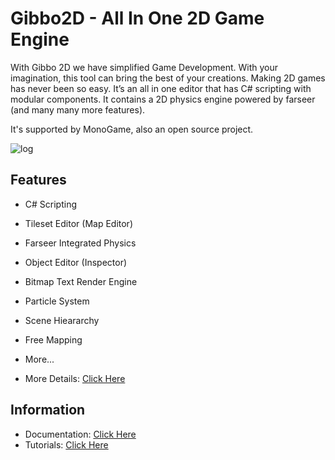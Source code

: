 Gibbo2D - All In One 2D Game Engine
=======

With Gibbo 2D we have simplified Game Development. With your imagination, this tool can bring the best of your creations. Making 2D games has never been so easy. It’s an all in one editor that has C# scripting with modular components. It contains a 2D physics engine powered by farseer (and many many more features).

It's supported by MonoGame, also an open source project.

![log](https://fbcdn-sphotos-c-a.akamaihd.net/hphotos-ak-frc3/1381791_627507960603801_1010829352_n.png)

## Features

* C# Scripting
* Tileset Editor (Map Editor)
* Farseer Integrated Physics
* Object Editor (Inspector)
* Bitmap Text Render Engine
* Particle System
* Scene Hieararchy
* Free Mapping
* More...

* More Details: [Click Here](http://dragon-scale-studios.com/gibbo/index.php/main/display/features)


## Information

* Documentation: [Click Here](http://dragon-scale-studios.com/gibbo/index.php/main/display/documentation)
* Tutorials: [Click Here](http://dragon-scale-studios.com/gibbo/index.php/main/display/documentation?sh=tutorials_beginner)


